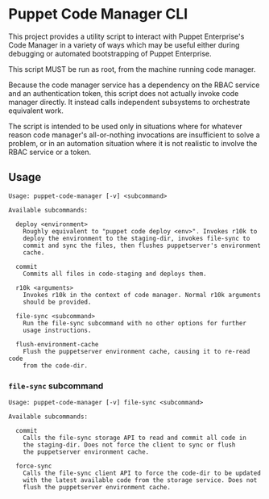 # Puppet Code Manager CLI

This project provides a utility script to interact with Puppet Enterprise's
Code Manager in a variety of ways which may be useful either during debugging
or automated bootstrapping of Puppet Enterprise.

This script MUST be run as root, from the machine running code manager.

Because the code manager service has a dependency on the RBAC service and an
authentication token, this script does not actually invoke code manager
directly. It instead calls independent subsystems to orchestrate equivalent
work.

The script is intended to be used only in situations where for whatever reason
code manager's all-or-nothing invocations are insufficient to solve a problem,
or in an automation situation where it is not realistic to involve the RBAC
service or a token.

## Usage

```
Usage: puppet-code-manager [-v] <subcommand>

Available subcommands:

  deploy <environment>
    Roughly equivalent to "puppet code deploy <env>". Invokes r10k to
    deploy the environment to the staging-dir, invokes file-sync to
    commit and sync the files, then flushes puppetserver's environment
    cache.

  commit
    Commits all files in code-staging and deploys them.

  r10k <arguments>
    Invokes r10k in the context of code manager. Normal r10k arguments
    should be provided.

  file-sync <subcommand>
    Run the file-sync subcommand with no other options for further
    usage instructions.

  flush-environment-cache
    Flush the puppetserver environment cache, causing it to re-read code
    from the code-dir.
```

### `file-sync` subcommand

```
Usage: puppet-code-manager [-v] file-sync <subcommand>

Available subcommands:

  commit
    Calls the file-sync storage API to read and commit all code in
    the staging-dir. Does not force the client to sync or flush
    the puppetserver environment cache.

  force-sync
    Calls the file-sync client API to force the code-dir to be updated
    with the latest available code from the storage service. Does not 
    flush the puppetserver environment cache.
```
